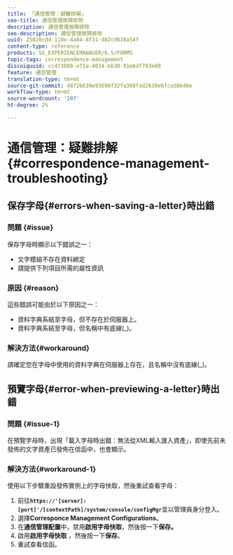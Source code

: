 ```yaml
---
title: 「通信管理：疑難排解」
seo-title: 通信管理故障排除
description: 通信管理故障排除
seo-description: 通信管理故障排除
uuid: 25828cdd-110e-4a84-8f31-d82cd610a54f
content-type: reference
products: SG_EXPERIENCEMANAGER/6.5/FORMS
topic-tags: correspondence-management
discoiquuid: cc473808-e71a-4834-bb30-91e6df783e60
feature: 通信管理
translation-type: tm+mt
source-git-commit: 48726639e93696f32fa368fad2630e6fca50640e
workflow-type: tm+mt
source-wordcount: '207'
ht-degree: 2%

---
```



# 通信管理：疑難排解{#correspondence-management-troubleshooting}

## 保存字母{#errors-when-saving-a-letter}時出錯

### 問題 {#issue}

保存字母時顯示以下錯誤之一：

* 文字模組不存在資料綁定
* 請提供下列項目所需的屬性資訊

### 原因 {#reason}

這些錯誤可能由於以下原因之一：

* 資料字典系結至字母，但不存在於伺服器上。
* 資料字典系結至字母，但名稱中有底線(_)。

### 解決方法{#workaround}

請確定您在字母中使用的資料字典在伺服器上存在，且名稱中沒有底線(_)。

## 預覽字母{#error-when-previewing-a-letter}時出錯

### 問題 {#issue-1}

在預覽字母時，出現「載入字母時出錯：無法從XML輸入匯入資產」，即使先前未發佈的文字資產已發佈在信函中，也會顯示。

### 解決方法{#workaround-1}

使用以下步驟重設發佈實例上的字母快取，然後重試查看字母：

1. 前往&#x200B;**`https://'[server]:[port]'/[contextPath]/system/console/configMgr`**&#x200B;並以管理員身分登入。
1. 選擇&#x200B;**Corresponce Management Configurations**。
1. 在&#x200B;**通信管理配置**&#x200B;中，禁用&#x200B;**啟用字母快取**，然後按一下&#x200B;**保存。**
1. 啟用&#x200B;**啟用字母快取** ，然後按一下&#x200B;**保存**。
1. 重試查看信函。

